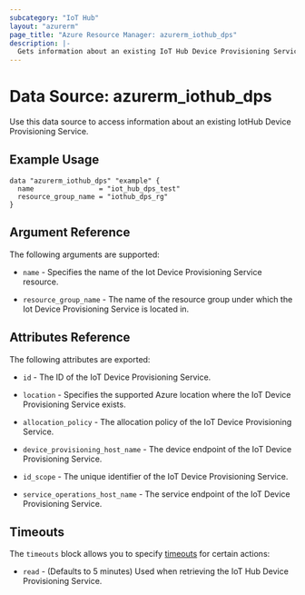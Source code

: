 ```yaml
---
subcategory: "IoT Hub"
layout: "azurerm"
page_title: "Azure Resource Manager: azurerm_iothub_dps"
description: |-
  Gets information about an existing IoT Hub Device Provisioning Service.
---
```


# Data Source: azurerm_iothub_dps

Use this data source to access information about an existing IotHub Device Provisioning Service.

## Example Usage

```hcl
data "azurerm_iothub_dps" "example" {
  name                = "iot_hub_dps_test"
  resource_group_name = "iothub_dps_rg"
}
```

## Argument Reference

The following arguments are supported:

* `name` - Specifies the name of the Iot Device Provisioning Service resource.

* `resource_group_name` - The name of the resource group under which the Iot Device Provisioning Service is located in.

## Attributes Reference

The following attributes are exported:

* `id` - The ID of the IoT Device Provisioning Service.

* `location` - Specifies the supported Azure location where the IoT Device Provisioning Service exists.

* `allocation_policy` - The allocation policy of the IoT Device Provisioning Service.

* `device_provisioning_host_name` - The device endpoint of the IoT Device Provisioning Service.

* `id_scope` - The unique identifier of the IoT Device Provisioning Service.

* `service_operations_host_name` - The service endpoint of the IoT Device Provisioning Service.

## Timeouts

The `timeouts` block allows you to specify [timeouts](https://www.terraform.io/language/resources/syntax#operation-timeouts) for certain actions:

* `read` - (Defaults to 5 minutes) Used when retrieving the IoT Hub Device Provisioning Service.
